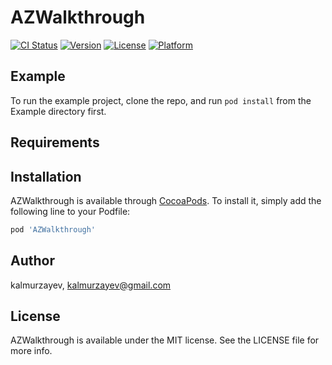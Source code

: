 # AZWalkthrough

[![CI Status](http://img.shields.io/travis/kalmurzayev/AZWalkthrough.svg?style=flat)](https://travis-ci.org/kalmurzayev/AZWalkthrough)
[![Version](https://img.shields.io/cocoapods/v/AZWalkthrough.svg?style=flat)](http://cocoapods.org/pods/AZWalkthrough)
[![License](https://img.shields.io/cocoapods/l/AZWalkthrough.svg?style=flat)](http://cocoapods.org/pods/AZWalkthrough)
[![Platform](https://img.shields.io/cocoapods/p/AZWalkthrough.svg?style=flat)](http://cocoapods.org/pods/AZWalkthrough)

## Example

To run the example project, clone the repo, and run `pod install` from the Example directory first.

## Requirements

## Installation

AZWalkthrough is available through [CocoaPods](http://cocoapods.org). To install
it, simply add the following line to your Podfile:

```ruby
pod 'AZWalkthrough'
```

## Author

kalmurzayev, kalmurzayev@gmail.com

## License

AZWalkthrough is available under the MIT license. See the LICENSE file for more info.
